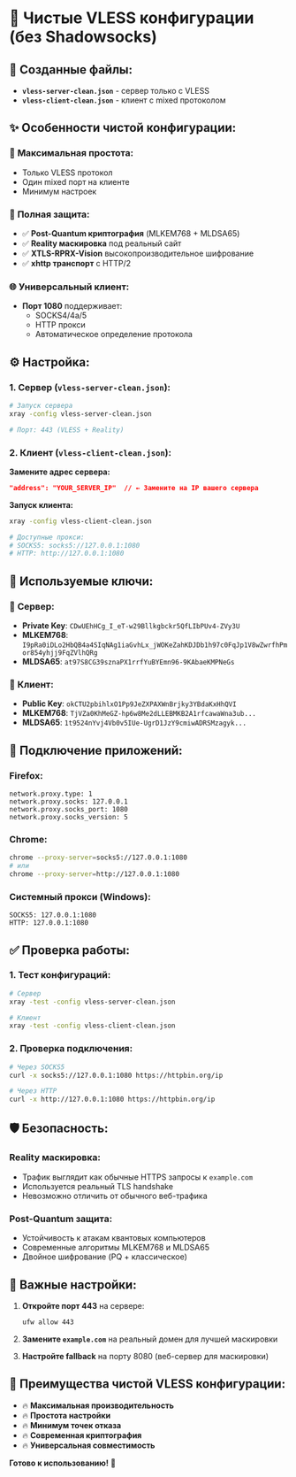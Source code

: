 # 🚀 Чистые VLESS конфигурации (без Shadowsocks)

## 📁 Созданные файлы:

- **`vless-server-clean.json`** - сервер только с VLESS
- **`vless-client-clean.json`** - клиент с mixed протоколом

## ✨ Особенности чистой конфигурации:

### 🎯 **Максимальная простота:**
- Только VLESS протокол
- Один mixed порт на клиенте
- Минимум настроек

### 🔐 **Полная защита:**
- ✅ **Post-Quantum криптография** (MLKEM768 + MLDSA65)
- ✅ **Reality маскировка** под реальный сайт
- ✅ **XTLS-RPRX-Vision** высокопроизводительное шифрование
- ✅ **xhttp транспорт** с HTTP/2

### 🌐 **Универсальный клиент:**
- **Порт 1080** поддерживает:
  - SOCKS4/4a/5
  - HTTP прокси
  - Автоматическое определение протокола

## ⚙️ Настройка:

### 1. **Сервер** (`vless-server-clean.json`):
```bash
# Запуск сервера
xray -config vless-server-clean.json

# Порт: 443 (VLESS + Reality)
```

### 2. **Клиент** (`vless-client-clean.json`):

**Замените адрес сервера:**
```json
"address": "YOUR_SERVER_IP"  // ← Замените на IP вашего сервера
```

**Запуск клиента:**
```bash
xray -config vless-client-clean.json

# Доступные прокси:
# SOCKS5: socks5://127.0.0.1:1080
# HTTP: http://127.0.0.1:1080
```

## 🔧 Используемые ключи:

### 🔐 **Сервер:**
- **Private Key**: `CDwUEhHCg_I_eT-w29Bllkgbckr5QfLIbPUv4-ZVy3U`
- **MLKEM768**: `I9pRa0iDLo2HbQB4a4SIqNAg1iaGvhLx_jWOKeZahKDJDb1h97c0FqJp1V8wZwrfhPmor854yhjj9FqZVlhQRg`
- **MLDSA65**: `at97S8CG39sznaPX1rrfYuBYEmn96-9KAbaeKMPNeGs`

### 🔐 **Клиент:**
- **Public Key**: `okCTU2pbihlxO1Pp9JeZXPAXWnBrjky3YBdaKxHhQVI`
- **MLKEM768**: `TjVZa0KhMeGZ-hp6w8Me2dLLEBMKB2A1rfcawaWna3ub...`
- **MLDSA65**: `1t9524nYvj4Vb0v5IUe-UgrD1JzY9cmiwADRSMzagyk...`

## 🎯 **Подключение приложений:**

### **Firefox:**
```
network.proxy.type: 1
network.proxy.socks: 127.0.0.1
network.proxy.socks_port: 1080
network.proxy.socks_version: 5
```

### **Chrome:**
```bash
chrome --proxy-server=socks5://127.0.0.1:1080
# или
chrome --proxy-server=http://127.0.0.1:1080
```

### **Системный прокси (Windows):**
```
SOCKS5: 127.0.0.1:1080
HTTP: 127.0.0.1:1080
```

## ✅ **Проверка работы:**

### 1. **Тест конфигураций:**
```bash
# Сервер
xray -test -config vless-server-clean.json

# Клиент
xray -test -config vless-client-clean.json
```

### 2. **Проверка подключения:**
```bash
# Через SOCKS5
curl -x socks5://127.0.0.1:1080 https://httpbin.org/ip

# Через HTTP
curl -x http://127.0.0.1:1080 https://httpbin.org/ip
```

## 🛡️ **Безопасность:**

### **Reality маскировка:**
- Трафик выглядит как обычные HTTPS запросы к `example.com`
- Используется реальный TLS handshake
- Невозможно отличить от обычного веб-трафика

### **Post-Quantum защита:**
- Устойчивость к атакам квантовых компьютеров
- Современные алгоритмы MLKEM768 и MLDSA65
- Двойное шифрование (PQ + классическое)

## 🚨 **Важные настройки:**

1. **Откройте порт 443** на сервере:
   ```bash
   ufw allow 443
   ```

2. **Замените `example.com`** на реальный домен для лучшей маскировки

3. **Настройте fallback** на порту 8080 (веб-сервер для маскировки)

## 🎉 **Преимущества чистой VLESS конфигурации:**

- 🔥 **Максимальная производительность**
- 🔥 **Простота настройки**
- 🔥 **Минимум точек отказа**
- 🔥 **Современная криптография**
- 🔥 **Универсальная совместимость**

**Готово к использованию!** 🚀